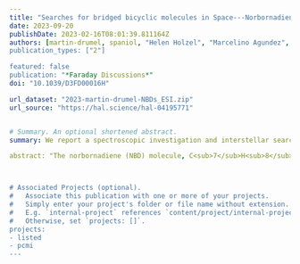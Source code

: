 ```yaml
---
title: "Searches for bridged bicyclic molecules in Space---Norbornadiene and its cyano derivatives"
date: 2023-09-20
publishDate: 2023-02-16T08:01:39.811164Z
authors: [martin-drumel, spaniol, "Helen Holzel", "Marcelino Agundez", "Jose Cernicharo, "Kasper Moth-Poulsen",  "Ugo Jacovella"]
publication_types: ["2"]

featured: false
publication: "*Faraday Discussions*"
doi: "10.1039/D3FD00016H"

url_dataset: "2023-martin-drumel-NBDs_ESI.zip"
url_source: "https://hal.science/hal-04195771"


# Summary. An optional shortened abstract.
summary: We report a spectroscopic investigation and interstellar searches of norbornadiene and its cyano derivatives.

abstract: "The norbornadiene (NBD) molecule, C<sub>7</sub>H<sub>8</sub>, owes its fame to its remarkable photoswitching properties that are promising for molecular solar-thermal energy storage systems. Besides this photochemical interest, NBD is a rather unreactive species within astrophysical conditions and it should exhibit high photostability, properties that might also position this molecule as an important constituent of the interstellar medium (ISM)--especially in environments that are well shielded from short-wavelength radiation, such as dense molecular clouds. It is thus conceivable that, once formed, NBD can survive in dense molecular clouds and act as a carbon sink. Following the recent interstellar detections of large hydrocarbons, including several cyano-containing ones, in the dense molecular cloud TMC-1, it is thus logical to consider searching for NBD--which presents a shallow but non-zero permanent electric dipole moment (0.06 D)--as well as for its mono- and dicyano-substituted compounds, referred to as CN-NBD and DCN-NBD, respectively. The pure rotational spectra of NBD, CN-NBD, and DCN-NBD have been measured at 300 K in the 75-110 GHz range using a chirped-pulse Fourier-transform millimetre-wave spectrometer. Of the three species, only NBD was previously studied at high resolution in the microwave domain. From the present measurements, the derived spectroscopic constants enable prediction of the spectra of all three species at various rotational temperatures (up to 300 K) in the spectral range mapped at high resolution by current radio observatories. Unsuccessful searches for these molecules were conducted toward TMC-1 using the QUIJOTE survey, carried out at the Yebes telescope, allowing derivation of the upper limits to the column densities of 1.6 x 10<sup>14</sup> cm<sup>-2</sup>, 4.9 x 10<sup>10</sup> cm<sup>-2</sup>, and 2.9 x 10<sup>10</sup> cm<sup>-2</sup> for NBD, CN-NBD, and DCN-NBD, respectively. Using CN-NBD and cyano-indene as proxies for the corresponding bare hydrocarbons, this indicates that--if present in TMC-1--NBD would be at least four times less abundant than indene. "



# Associated Projects (optional).
#   Associate this publication with one or more of your projects.
#   Simply enter your project's folder or file name without extension.
#   E.g. `internal-project` references `content/project/internal-project/index.md`.
#   Otherwise, set `projects: []`.
projects:
- listed
- pcmi
---
```


